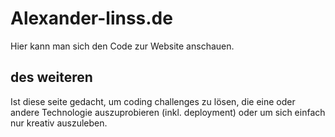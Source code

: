 # Alexander-linss.de

Hier kann man sich den Code zur Website anschauen.

## des weiteren

Ist diese seite gedacht, um coding challenges zu lösen, die eine oder andere Technologie auszuprobieren (inkl. deployment) oder um sich einfach nur kreativ auszuleben.
